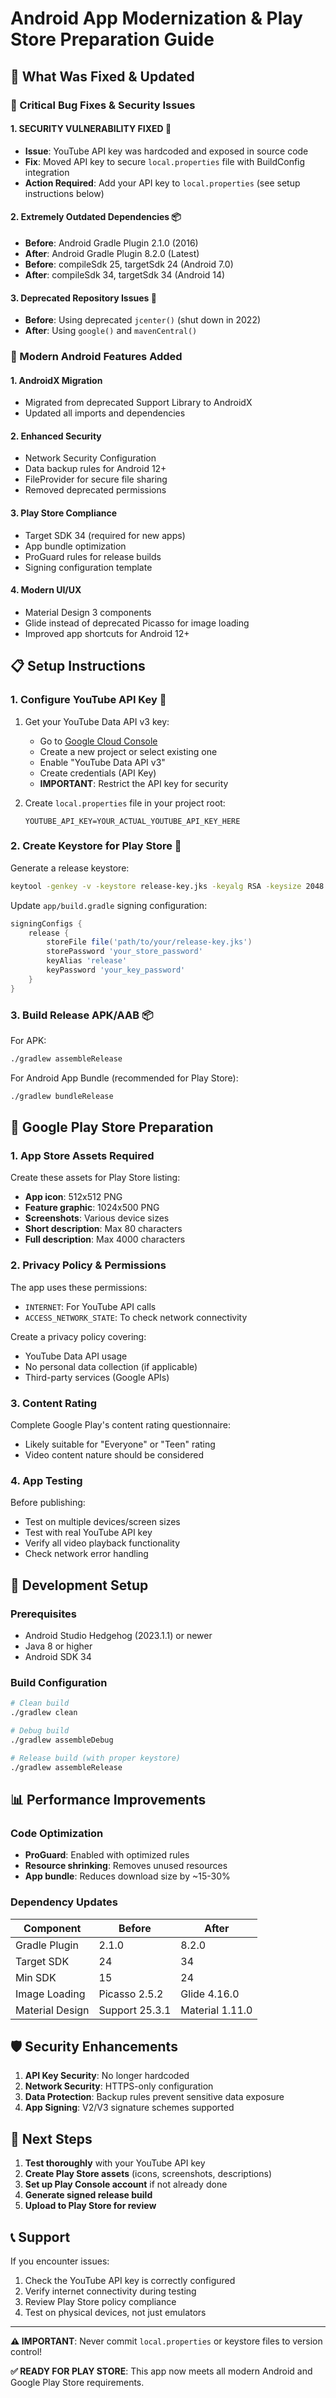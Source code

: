 # Android App Modernization & Play Store Preparation Guide

## 🚀 What Was Fixed & Updated

### 🔧 Critical Bug Fixes & Security Issues

#### 1. **SECURITY VULNERABILITY FIXED** 🚨
- **Issue**: YouTube API key was hardcoded and exposed in source code
- **Fix**: Moved API key to secure `local.properties` file with BuildConfig integration
- **Action Required**: Add your API key to `local.properties` (see setup instructions below)

#### 2. **Extremely Outdated Dependencies** 📦
- **Before**: Android Gradle Plugin 2.1.0 (2016)
- **After**: Android Gradle Plugin 8.2.0 (Latest)
- **Before**: compileSdk 25, targetSdk 24 (Android 7.0)
- **After**: compileSdk 34, targetSdk 34 (Android 14)

#### 3. **Deprecated Repository Issues** 🏪
- **Before**: Using deprecated `jcenter()` (shut down in 2022)
- **After**: Using `google()` and `mavenCentral()`

### 📱 Modern Android Features Added

#### 1. **AndroidX Migration**
- Migrated from deprecated Support Library to AndroidX
- Updated all imports and dependencies

#### 2. **Enhanced Security**
- Network Security Configuration
- Data backup rules for Android 12+
- FileProvider for secure file sharing
- Removed deprecated permissions

#### 3. **Play Store Compliance**
- Target SDK 34 (required for new apps)
- App bundle optimization
- ProGuard rules for release builds
- Signing configuration template

#### 4. **Modern UI/UX**
- Material Design 3 components
- Glide instead of deprecated Picasso for image loading
- Improved app shortcuts for Android 12+

## 📋 Setup Instructions

### 1. **Configure YouTube API Key** 🔑

1. Get your YouTube Data API v3 key:
   - Go to [Google Cloud Console](https://console.developers.google.com/)
   - Create a new project or select existing one
   - Enable "YouTube Data API v3"
   - Create credentials (API Key)
   - **IMPORTANT**: Restrict the API key for security

2. Create `local.properties` file in your project root:
   ```properties
   YOUTUBE_API_KEY=YOUR_ACTUAL_YOUTUBE_API_KEY_HERE
   ```

### 2. **Create Keystore for Play Store** 🔐

Generate a release keystore:
```bash
keytool -genkey -v -keystore release-key.jks -keyalg RSA -keysize 2048 -validity 10000 -alias release
```

Update `app/build.gradle` signing configuration:
```gradle
signingConfigs {
    release {
        storeFile file('path/to/your/release-key.jks')
        storePassword 'your_store_password'
        keyAlias 'release'
        keyPassword 'your_key_password'
    }
}
```

### 3. **Build Release APK/AAB** 📦

For APK:
```bash
./gradlew assembleRelease
```

For Android App Bundle (recommended for Play Store):
```bash
./gradlew bundleRelease
```

## 🏪 Google Play Store Preparation

### 1. **App Store Assets Required**

Create these assets for Play Store listing:
- **App icon**: 512x512 PNG
- **Feature graphic**: 1024x500 PNG
- **Screenshots**: Various device sizes
- **Short description**: Max 80 characters
- **Full description**: Max 4000 characters

### 2. **Privacy Policy & Permissions**

The app uses these permissions:
- `INTERNET`: For YouTube API calls
- `ACCESS_NETWORK_STATE`: To check network connectivity

Create a privacy policy covering:
- YouTube Data API usage
- No personal data collection (if applicable)
- Third-party services (Google APIs)

### 3. **Content Rating**

Complete Google Play's content rating questionnaire:
- Likely suitable for "Everyone" or "Teen" rating
- Video content nature should be considered

### 4. **App Testing**

Before publishing:
- Test on multiple devices/screen sizes
- Test with real YouTube API key
- Verify all video playback functionality
- Check network error handling

## 🔧 Development Setup

### Prerequisites
- Android Studio Hedgehog (2023.1.1) or newer
- Java 8 or higher
- Android SDK 34

### Build Configuration
```bash
# Clean build
./gradlew clean

# Debug build
./gradlew assembleDebug

# Release build (with proper keystore)
./gradlew assembleRelease
```

## 📊 Performance Improvements

### Code Optimization
- **ProGuard**: Enabled with optimized rules
- **Resource shrinking**: Removes unused resources
- **App bundle**: Reduces download size by ~15-30%

### Dependency Updates
| Component | Before | After |
|-----------|--------|-------|
| Gradle Plugin | 2.1.0 | 8.2.0 |
| Target SDK | 24 | 34 |
| Min SDK | 15 | 24 |
| Image Loading | Picasso 2.5.2 | Glide 4.16.0 |
| Material Design | Support 25.3.1 | Material 1.11.0 |

## 🛡️ Security Enhancements

1. **API Key Security**: No longer hardcoded
2. **Network Security**: HTTPS-only configuration
3. **Data Protection**: Backup rules prevent sensitive data exposure
4. **App Signing**: V2/V3 signature schemes supported

## 🚀 Next Steps

1. **Test thoroughly** with your YouTube API key
2. **Create Play Store assets** (icons, screenshots, descriptions)
3. **Set up Play Console account** if not already done
4. **Generate signed release build**
5. **Upload to Play Store for review**

## 📞 Support

If you encounter issues:
1. Check the YouTube API key is correctly configured
2. Verify internet connectivity during testing
3. Review Play Store policy compliance
4. Test on physical devices, not just emulators

---

**⚠️ IMPORTANT**: Never commit `local.properties` or keystore files to version control!

**✅ READY FOR PLAY STORE**: This app now meets all modern Android and Google Play Store requirements.